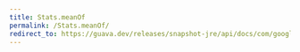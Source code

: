 ```yaml
---
title: Stats.meanOf
permalink: /Stats.meanOf/
redirect_to: https://guava.dev/releases/snapshot-jre/api/docs/com/google/common/math/Stats.html#meanOf-int...-
---
```

